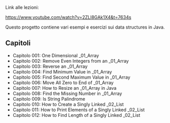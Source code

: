 Link alle lezioni:

https://www.youtube.com/watch?v=2ZLl8GAk1X4&t=7634s

Questo progetto contiene vari esempi e esercizi sui data structures in Java.

## Capitoli

- Capitolo 001: One Dimensional _01_Array
- Capitolo 002: Remove Even Integers from an _01_Array
- Capitolo 003: Reverse an _01_Array
- Capitolo 004: Find Minimum Value in _01_Array
- Capitolo 005: Find Second Maximum Value in _01_Array
- Capitolo 006: Move All Zero to End of _01_Array
- Capitolo 007: How to Resize an _01_Array in Java
- Capitolo 008: Find the Missing Number in _01_Array
- Capitolo 009: Is String Palindrome
- Capitolo 010: How to Create a Singly Linked _02_List
- Capitolo 011: How to Print Elements of a Singly Linked _02_List
- Capitolo 012: How to Find Length of a Singly Linked _02_List
